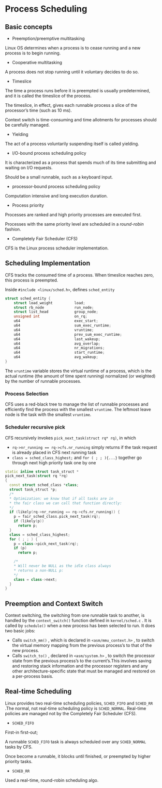 # Process Scheduling

## Basic concepts

* Preemption/preemptive multitasking

Linux OS determines when a process is to cease running and a new process is to begin running.

* Cooperative multitasking

A process does not stop running until it voluntary decides to do so.

* Timeslice

The time a process runs before it is preempted is usually predetermined, and it is called the timeslice of the process.

The timeslice, in effect, gives each runnable process a slice of the processor’s time (such as 10 ms). 

Context switch is time-consuming and time allotments for processes should be carefully managed.

* Yielding

The act of a process voluntarily suspending itself is called yielding. 

* I/O-bound process scheduling policy

It is characterized as a process that spends much of its time submitting and waiting on I/O requests.

Should be a small runnable, such as a keyboard input.

* processor-bound process scheduling policy

Computation intensive and long execution duration.

* Process priority

Processes are ranked and high priority processes are executed first.

Processes with the same priority level are scheduled in a *round-robin* fashion.

* Completely Fair Scheduler (CFS)
 
CFS is the Linux process scheduler implementation.

## Scheduling Implementation

CFS tracks the consumed time of a process. When timeslice reaches zero, this process is preempted.

Inside `#include <linux/sched.h>`, defines `sched_entity`
```cpp
struct sched_entity {
    struct load_weight          load;
    struct rb_node              run_node;
    struct list_head            group_node;
    unsigned int                on_rq;
    u64                         exec_start;
    u64                         sum_exec_runtime;
    u64                         vruntime;
    u64                         prev_sum_exec_runtime;
    u64                         last_wakeup;
    u64                         avg_overlap;
    u64                         nr_migrations;
    u64                         start_runtime;
    u64                         avg_wakeup;
}
```

The `vruntime` variable stores the virtual runtime of a process, which is the actual runtime (the amount of time spent running) normalized (or weighted) by the number of runnable processes.

### Process Selection

CFS uses a red-black tree to manage the list of runnable processes and efficiently find the process with the smallest `vruntime`. The leftmost leave node is the task with the smallest `vruntime`.

### Scheduler recursive pick

CFS recursively invokes `pick_next_task(struct rq* rq)`, in which 

* `rq->nr_running == rq->cfs.nr_running` simply returns if the task request is already placed in CFS next running task
* `class = sched_class_highest;` and  `for ( ; ; ){...}` together go through next high priority task one by one

```cpp
static inline struct task_struct *
pick_next_task(struct rq *rq)
{
  const struct sched_class *class;
  struct task_struct *p;
  /*
  * Optimization: we know that if all tasks are in
  * the fair class we can call that function directly:
  */
  if (likely(rq->nr_running == rq->cfs.nr_running)) {
    p = fair_sched_class.pick_next_task(rq);
    if (likely(p))
      return p;
  }
  class = sched_class_highest;
  for ( ; ; ) {
    p = class->pick_next_task(rq);
    if (p)
      return p;

    /*
    * Will never be NULL as the idle class always
    * returns a non-NULL p:
    */
    class = class->next;
  }
}
```

## Preemption and Context Switch

Context switching, the switching from one runnable task to another, is handled by the `context_switch()` function defined in `kernel/sched.c` . It is called by `schedule()` when a new process has been selected to run. It does two basic jobs:
* Calls `switch_mm()` , which is declared in `<asm/mmu_context.h>` , to switch the virtual memory mapping from the previous process’s to that of the new process.
* Calls `switch_to()` , declared in `<asm/system.h>` , to switch the processor state from the previous process’s to the current’s.This involves saving and restoring stack information and the processor registers and any other architecture-specific state that must be managed and restored on a per-process basis.

## Real-time Scheduling 

Linux provides two real-time scheduling policies, `SCHED_FIFO` and `SCHED_RR` .The normal, not real-time scheduling policy is `SCHED_NORMAL`. Real-time policies are managed not by the Completely Fair Scheduler (CFS).

* `SCHED_FIFO`

First-in first-out; 

A runnable `SCHED_FIFO` task is always scheduled over any `SCHED_NORMAL` tasks by CFS.

Once become a runnable, it blocks until finished, or preempted by higher priority tasks. 

* `SCHED_RR`

Used a real-time, round-robin scheduling algo.